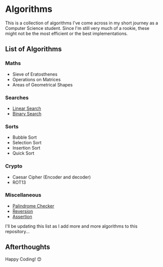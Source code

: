 # Algorithms

This is a collection of algorithms I've come across in my short journey as a Computer Science student. Since I'm still very much of a rookie, these might not be the most efficient or the best implementations.

## List of Algorithms

### Maths
* Sieve of Eratosthenes
* Operations on Matrices
* Areas of Geometrical Shapes

### Searches
* [Linear Search](https://github.com/B4dAsh/Algorithms/blob/main/Python/searches/linear_search.py)
* [Binary Search](https://github.com/B4dAsh/Algorithms/blob/main/Python/searches/binary_search.py)

### Sorts
* Bubble Sort
* Selection Sort
* Insertion Sort
* Quick Sort

### Crypto
* Caesar Cipher (Encoder and decoder)
* ROT13

### Miscellaneous
* [Palindrome Checker](https://github.com/B4dAsh/Algorithms/blob/main/Python/palindrome.py)
* [Reversion](https://github.com/B4dAsh/Algorithms/blob/main/Python/reversion.py)
* [Assertion](https://github.com/B4dAsh/Algorithms/blob/main/Python/assertion.py)

I'll be updating this list as I add more and more algorithms to this repository...

## Afterthoughts

Happy Coding! 😊

